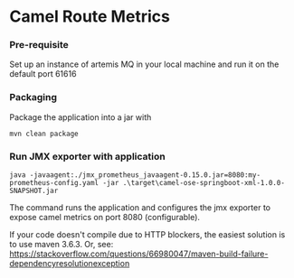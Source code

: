 # Camel Route Metrics


### Pre-requisite

Set up an instance of artemis MQ in your local machine and run it on the default port 61616

### Packaging

Package the application into a jar with

    mvn clean package

### Run JMX exporter with application

    java -javaagent:./jmx_prometheus_javaagent-0.15.0.jar=8080:my-prometheus-config.yaml -jar .\target\camel-ose-springboot-xml-1.0.0-SNAPSHOT.jar 

The command runs the application and configures the jmx exporter to expose camel metrics on port 8080 (configurable). 

If your code doesn't compile due to HTTP blockers, the easiest solution is to use maven 3.6.3.
Or, see: https://stackoverflow.com/questions/66980047/maven-build-failure-dependencyresolutionexception 